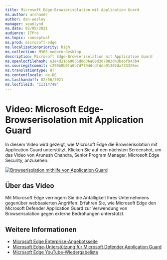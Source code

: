 ```yaml
---
title: Microsoft Edge-Browserisolation mit Application Guard
ms.author: archandr
author: dan-wesley
manager: seanlynd
ms.date: 02/05/2021
audience: ITPro
ms.topic: conceptual
ms.prod: microsoft-edge
ms.localizationpriority: high
ms.collection: M365-modern-desktop
description: Microsoft Edge-Browserisolation mit Application Guard
ms.openlocfilehash: e3e4d21669055ddd36a08d307083d43be6f943b4
ms.sourcegitcommit: c290b0b0fa6b7d7f94dcdfdda91302da733326ec
ms.translationtype: HT
ms.contentlocale: de-DE
ms.lasthandoff: 02/06/2021
ms.locfileid: "11314748"
---
```

# Video: Microsoft Edge-Browserisolation mit Application Guard

In diesem Video wird gezeigt, wie Microsoft Edge die Browserisolation mit Application Guard unterstützt. Klicken Sie auf den nächsten Screenshot, um das Video von Arunesh Chandra, Senior Program Manager, Microsoft Edge Security, anzusehen.

[![Browserisolation mithilfe von Application Guard]( media/microsoft-edge-video-security-application-guard/0.png)](http://www.youtube.com/watch?v=zQjaRqNXMqw "Browser isolation using Application Guard")

##  <a name="about-the-video"></a>Über das Video

Mit Microsoft Edge verringern Sie die Anfälligkeit Ihres Unternehmens gegenüber webbasierten Angriffen. Erfahren Sie, wie Microsoft Edge den Microsoft Defender Application Guard zur Verwendung von Browserisolation gegen externe Bedrohungen unterstützt.

##  <a name="additional-information"></a>Weitere Informationen

- [Microsoft Edge Enterprise-Angebotsseite](https://aka.ms/EdgeEnterprise)
- [Microsoft Edge-Unterstützung für Microsoft Defender Application Guard](microsoft-edge-security-windows-defender-application-guard.md)
- [Microsoft Edge YouTube-Wiedergabeliste](https://www.youtube.com/playlist?list=PLXtHYVsvn_b-uXh1tMeYpT-0iD8tD3tFy)